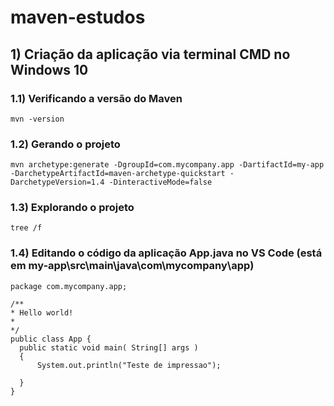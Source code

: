 # maven-estudos
 
 ## 1) **Criação da aplicação via terminal CMD no Windows 10**
 
 ### 1.1) **Verificando a versão do Maven**
 ```
 mvn -version
 
 ```
 ### 1.2) **Gerando o projeto**
 
 ```
 mvn archetype:generate -DgroupId=com.mycompany.app -DartifactId=my-app -DarchetypeArtifactId=maven-archetype-quickstart -DarchetypeVersion=1.4 -DinteractiveMode=false
 
 ```
 
 ### 1.3) **Explorando o projeto**
 
 ```
 tree /f
 
 ```
 
 ### 1.4) **Editando o código da aplicação App.java no VS Code** (está em my-app\src\main\java\com\mycompany\app)
  
  ```
 package com.mycompany.app;

/**
 * Hello world!
 *
 */
public class App {
    public static void main( String[] args )
    {
        System.out.println("Teste de impressao");
        
    }
}
 
 ```
 
 
